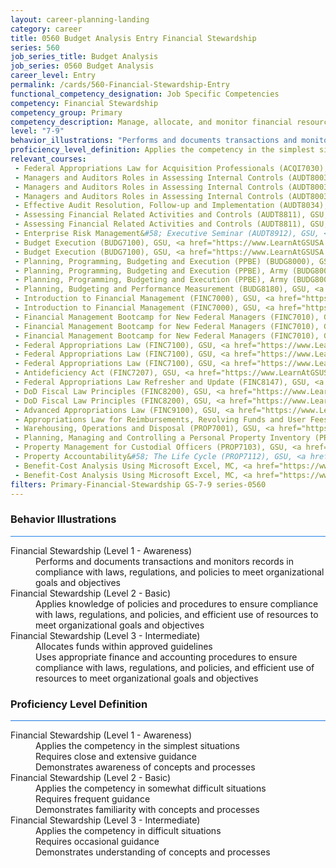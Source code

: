 ```yaml
---
layout: career-planning-landing
category: career
title: 0560 Budget Analysis Entry Financial Stewardship
series: 560
job_series_title: Budget Analysis
job_series: 0560 Budget Analysis
career_level: Entry
permalink: /cards/560-Financial-Stewardship-Entry
functional_competency_designation: Job Specific Competencies
competency: Financial Stewardship
competency_group: Primary
competency_description: Manage, allocate, and monitor financial resources in compliance with laws, regulations, and policies, with sufficient transparency and appropriate internal controls to ensure these resources are efficiently applied to meet organizational goals and objectives, while considering the Federal Government's fiduciary duty to the Nation.
level: "7-9"
behavior_illustrations: "Performs and documents transactions and monitors records in compliance with laws, regulations, and policies to meet organizational goals and objectives ? Applies knowledge of policies and procedures to ensure compliance with laws, regulations, and policies, and efficient use of resources to meet organizational goals and objectives ? Allocates funds within approved guidelines ? Uses appropriate finance and accounting procedures to ensure compliance with laws, regulations, and policies, and efficient use of resources to meet organizational goals and objectives"
proficiency_level_definition: Applies the competency in the simplest situations ? Requires close and extensive guidance ? Demonstrates awareness of concepts and processes ? Applies the competency in somewhat difficult situations ? Requires frequent guidance ? Demonstrates familiarity with concepts and processes  ? Applies the competency in difficult situations ? Requires occasional guidance ? Demonstrates understanding of concepts and processes
relevant_courses: 
 - Federal Appropriations Law for Acquisition Professionals (ACQI7030), GSU, <a href="https://www.LearnAtGSUSA.com/ACQI7033">https://www.LearnAtGSUSA.com/ACQI7033</a>
 - Managers and Auditors Roles in Assessing Internal Controls (AUDT8003), GSU, <a href="https://www.LearnAtGSUSA.com/AUDT8006">https://www.LearnAtGSUSA.com/AUDT8006</a>
 - Managers and Auditors Roles in Assessing Internal Controls (AUDT8003), GSU, <a href="https://www.LearnAtGSUSA.com/AUDT8010">https://www.LearnAtGSUSA.com/AUDT8010</a>
 - Managers and Auditors Roles in Assessing Internal Controls (AUDT8003), GSU, <a href="https://www.LearnAtGSUSA.com/AUDT8014">https://www.LearnAtGSUSA.com/AUDT8014</a>
 - Effective Audit Resolution, Follow-up and Implementation (AUDT8034), GSU, <a href="https://www.LearnAtGSUSA.com/AUDT8037">https://www.LearnAtGSUSA.com/AUDT8037</a>
 - Assessing Financial Related Activities and Controls (AUDT8811), GSU, <a href="https://www.LearnAtGSUSA.com/AUDT8814">https://www.LearnAtGSUSA.com/AUDT8814</a>
 - Assessing Financial Related Activities and Controls (AUDT8811), GSU, <a href="https://www.LearnAtGSUSA.com/AUDT8818">https://www.LearnAtGSUSA.com/AUDT8818</a>
 - Enterprise Risk Management&#58; Executive Seminar (AUDT8912), GSU, <a href="https://www.LearnAtGSUSA.com/AUDT8915">https://www.LearnAtGSUSA.com/AUDT8915</a>
 - Budget Execution (BUDG7100), GSU, <a href="https://www.LearnAtGSUSA.com/BUDG7103">https://www.LearnAtGSUSA.com/BUDG7103</a>
 - Budget Execution (BUDG7100), GSU, <a href="https://www.LearnAtGSUSA.com/BUDG7107">https://www.LearnAtGSUSA.com/BUDG7107</a>
 - Planning, Programming, Budgeting and Execution (PPBE) (BUDG8000), GSU, <a href="https://www.LearnAtGSUSA.com/BUDG8003">https://www.LearnAtGSUSA.com/BUDG8003</a>
 - Planning, Programming, Budgeting and Execution (PPBE), Army (BUDG8001), GSU, <a href="https://www.LearnAtGSUSA.com/BUDG8004">https://www.LearnAtGSUSA.com/BUDG8004</a>
 - Planning, Programming, Budgeting and Execution (PPBE), Army (BUDG8001), GSU, <a href="https://www.LearnAtGSUSA.com/BUDG8008">https://www.LearnAtGSUSA.com/BUDG8008</a>
 - Planning, Budgeting and Performance Measurement (BUDG8180), GSU, <a href="https://www.LearnAtGSUSA.com/BUDG8183">https://www.LearnAtGSUSA.com/BUDG8183</a>
 - Introduction to Financial Management (FINC7000), GSU, <a href="https://www.LearnAtGSUSA.com/FINC7003">https://www.LearnAtGSUSA.com/FINC7003</a>
 - Introduction to Financial Management (FINC7000), GSU, <a href="https://www.LearnAtGSUSA.com/FINC7007">https://www.LearnAtGSUSA.com/FINC7007</a>
 - Financial Management Bootcamp for New Federal Managers (FINC7010), GSU, <a href="https://www.LearnAtGSUSA.com/FINC7013">https://www.LearnAtGSUSA.com/FINC7013</a>
 - Financial Management Bootcamp for New Federal Managers (FINC7010), GSU, <a href="https://www.LearnAtGSUSA.com/FINC7017">https://www.LearnAtGSUSA.com/FINC7017</a>
 - Financial Management Bootcamp for New Federal Managers (FINC7010), GSU, <a href="https://www.LearnAtGSUSA.com/FINC7021">https://www.LearnAtGSUSA.com/FINC7021</a>
 - Federal Appropriations Law (FINC7100), GSU, <a href="https://www.LearnAtGSUSA.com/FINC7103">https://www.LearnAtGSUSA.com/FINC7103</a>
 - Federal Appropriations Law (FINC7100), GSU, <a href="https://www.LearnAtGSUSA.com/FINC7107">https://www.LearnAtGSUSA.com/FINC7107</a>
 - Federal Appropriations Law (FINC7100), GSU, <a href="https://www.LearnAtGSUSA.com/FINC7111">https://www.LearnAtGSUSA.com/FINC7111</a>
 - Antideficiency Act (FINC7207), GSU, <a href="https://www.LearnAtGSUSA.com/FINC7210">https://www.LearnAtGSUSA.com/FINC7210</a>
 - Federal Appropriations Law Refresher and Update (FINC8147), GSU, <a href="https://www.LearnAtGSUSA.com/FINC8150">https://www.LearnAtGSUSA.com/FINC8150</a>
 - DoD Fiscal Law Principles (FINC8200), GSU, <a href="https://www.LearnAtGSUSA.com/FINC8203">https://www.LearnAtGSUSA.com/FINC8203</a>
 - DoD Fiscal Law Principles (FINC8200), GSU, <a href="https://www.LearnAtGSUSA.com/FINC8207">https://www.LearnAtGSUSA.com/FINC8207</a>
 - Advanced Appropriations Law (FINC9100), GSU, <a href="https://www.LearnAtGSUSA.com/FINC9103">https://www.LearnAtGSUSA.com/FINC9103</a>
 - Appropriations Law for Reimbursements, Revolving Funds and User Fees (FINC9115), GSU, <a href="https://www.LearnAtGSUSA.com/FINC9118">https://www.LearnAtGSUSA.com/FINC9118</a>
 - Warehousing, Operations and Disposal (PROP7001), GSU, <a href="https://www.LearnAtGSUSA.com/PROP7004">https://www.LearnAtGSUSA.com/PROP7004</a>
 - Planning, Managing and Controlling a Personal Property Inventory (PROP7013), GSU, <a href="https://www.LearnAtGSUSA.com/PROP7016">https://www.LearnAtGSUSA.com/PROP7016</a>
 - Property Management for Custodial Officers (PROP7103), GSU, <a href="https://www.LearnAtGSUSA.com/PROP7106">https://www.LearnAtGSUSA.com/PROP7106</a>
 - Property Accountability&#58; The Life Cycle (PROP7112), GSU, <a href="https://www.LearnAtGSUSA.com/PROP7115">https://www.LearnAtGSUSA.com/PROP7115</a>
 - Benefit-Cost Analysis Using Microsoft Excel, MC, <a href="https://www.managementconcepts.com/course/id/5405?utm_source=CFOportal&utm_medium=listing&utm_campaign=CFOTTEP&utm_id=23FM">https://www.managementconcepts.com/course/id/5405?utm_source=CFOportal&utm_medium=listing&utm_campaign=CFOTTEP&utm_id=23FM</a>
 - Benefit-Cost Analysis Using Microsoft Excel, MC, <a href="https://www.managementconcepts.com/course/id/5405?utm_source=CFOportal&utm_medium=listing&utm_campaign=CFOTTEP&utm_id=23FM">https://www.managementconcepts.com/course/id/5405?utm_source=CFOportal&utm_medium=listing&utm_campaign=CFOTTEP&utm_id=23FM</a>
filters: Primary-Financial-Stewardship GS-7-9 series-0560
---
```


<div class="desktop:grid-col-6 margin-y-3">
  <div class="border-top-2 bg-white padding-3 shadow-5 height-full members-hover border-1px button-border border-top-blue radius-lg card-text-color">
    <h3>Behavior Illustrations</h3>
    <hr style="background-color: #2680EB !important;"/>
    <dl class="text-base card-content-color"><dt>Financial Stewardship (Level 1 - Awareness)</dt><dd>Performs and documents transactions and monitors records in compliance with laws, regulations, and policies to meet organizational goals and objectives</dd><dt>Financial Stewardship (Level 2 - Basic)</dt><dd>Applies knowledge of policies and procedures to ensure compliance with laws, regulations, and policies, and efficient use of resources to meet organizational goals and objectives</dd><dt>Financial Stewardship (Level 3 - Intermediate)</dt><dd>Allocates funds within approved guidelines </dd><dd> Uses appropriate finance and accounting procedures to ensure compliance with laws, regulations, and policies, and efficient use of resources to meet organizational goals and objectives</dd></dl>
  </div>
</div>
<div class="desktop:grid-col-6 margin-y-3">
  <div class="border-top-2 bg-white padding-3 shadow-5 height-full members-hover border-1px button-border border-top-blue radius-lg card-text-color">
    <h3>Proficiency Level Definition</h3>
     <hr style="background-color: #1b75e0 !important;"/>
    <dl class="text-base card-content-color"><dt>Financial Stewardship (Level 1 - Awareness)</dt><dd>Applies the competency in the simplest situations </dd><dd> Requires close and extensive guidance </dd><dd> Demonstrates awareness of concepts and processes</dd><dt>Financial Stewardship (Level 2 - Basic)</dt><dd>Applies the competency in somewhat difficult situations </dd><dd> Requires frequent guidance </dd><dd> Demonstrates familiarity with concepts and processes </dd><dt>Financial Stewardship (Level 3 - Intermediate)</dt><dd>Applies the competency in difficult situations </dd><dd> Requires occasional guidance </dd><dd> Demonstrates understanding of concepts and processes</dd></dl>
  </div>
</div>
